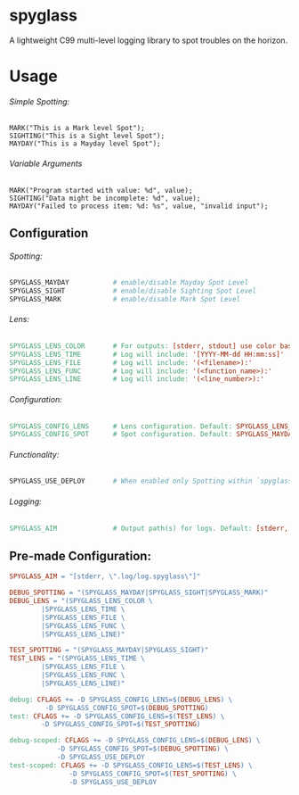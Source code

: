 # spyglass

A lightweight C99 multi-level logging library to spot troubles on the horizon.

# Usage

###### Simple Spotting:

```
MARK("This is a Mark level Spot");
SIGHTING("This is a Sight level Spot");
MAYDAY("This is a Mayday level Spot");
```

###### Variable Arguments

```
MARK("Program started with value: %d", value);
SIGHTING("Data might be incomplete: %d", value);
MAYDAY("Failed to process item: %d: %s", value, "invalid input");

```

## Configuration

###### Spotting:

```makefile
SPYGLASS_MAYDAY           # enable/disable Mayday Spot Level
SPYGLASS_SIGHT            # enable/disable Sighting Spot Level
SPYGLASS_MARK             # enable/disable Mark Spot Level
```

###### Lens:

```makefile
SPYGLASS_LENS_COLOR       # For outputs: [stderr, stdout] use color based on spot type
SPYGLASS_LENS_TIME        # Log will include: '[YYYY-MM-dd HH:mm:ss]'
SPYGLASS_LENS_FILE        # Log will include: '(<filename>):'
SPYGLASS_LENS_FUNC        # Log will include: '(<function_name>):'
SPYGLASS_LENS_LINE        # Log will include: '(<line_number>):'

```

###### Configuration:

```makefile
SPYGLASS_CONFIG_LENS      # Lens configuration. Default: SPYGLASS_LENS_TIME | SPYGLASS_LENS_FILE | SPYGLASS_LENS_FUNC | SPYGLASS_LENS_LINE
SPYGLASS_CONFIG_SPOT      # Spot configuration. Default: SPYGLASS_MAYDAY
```

###### Functionality:

```makefile
SPYGLASS_USE_DEPLOY       # When enabled only Spotting within `spyglass_deploy()` and `spyglass_stow()` will be logged.
```

###### Logging:

```makefile
SPYGLASS_AIM              # Output path(s) for logs. Default: [stderr, .log/log.spyglass]
```

## Pre-made Configuration:

```makefile
SPYGLASS_AIM = "[stderr, \".log/log.spyglass\"]"

DEBUG_SPOTTING = "(SPYGLASS_MAYDAY|SPYGLASS_SIGHT|SPYGLASS_MARK)"
DEBUG_LENS = "(SPYGLASS_LENS_COLOR \
		|SPYGLASS_LENS_TIME \
		|SPYGLASS_LENS_FILE \
		|SPYGLASS_LENS_FUNC \
		|SPYGLASS_LENS_LINE)"

TEST_SPOTTING = "(SPYGLASS_MAYDAY|SPYGLASS_SIGHT)"
TEST_LENS = "(SPYGLASS_LENS_TIME \
		|SPYGLASS_LENS_FILE \
		|SPYGLASS_LENS_FUNC \
		|SPYGLASS_LENS_LINE)"

debug: CFLAGS += -D SPYGLASS_CONFIG_LENS=$(DEBUG_LENS) \
		 -D SPYGLASS_CONFIG_SPOT=$(DEBUG_SPOTTING)
test: CFLAGS += -D SPYGLASS_CONFIG_LENS=$(TEST_LENS) \
		-D SPYGLASS_CONFIG_SPOT=$(TEST_SPOTTING)

debug-scoped: CFLAGS += -D SPYGLASS_CONFIG_LENS=$(DEBUG_LENS) \
			-D SPYGLASS_CONFIG_SPOT=$(DEBUG_SPOTTING) \
			-D SPYGLASS_USE_DEPLOY
test-scoped: CFLAGS += -D SPYGLASS_CONFIG_LENS=$(TEST_LENS) \
		       -D SPYGLASS_CONFIG_SPOT=$(TEST_SPOTTING) \
		       -D SPYGLASS_USE_DEPLOY
```
